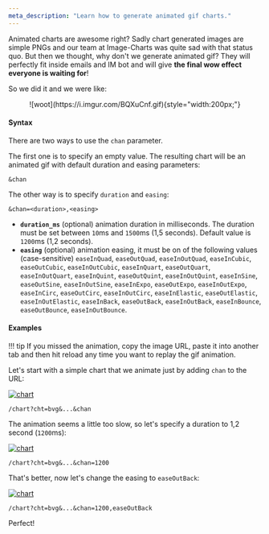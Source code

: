 ```yaml
---
meta_description: "Learn how to generate animated gif charts."
---
```

Animated charts are awesome right? Sadly chart generated images are simple PNGs and our team at Image-Charts was quite sad with that status quo. But then we thought, why don't we generate animated gif? They will perfectly fit inside emails and IM bot and will give **the final wow effect everyone is waiting for**!

So we did it and we were like:

<center>
![woot](https://i.imgur.com/BQXuCnf.gif){style="width:200px;"}
</center>

#### Syntax

There are two ways to use the `chan` parameter.

The first one is to specify an empty value. The resulting chart will be an animated gif with default duration and easing parameters:

```
&chan
```

The other way is to specify `duration` and `easing`:

```
&chan=<duration>,<easing>
```
- **`duration_ms`** (optional) animation duration in milliseconds. The duration must be set between `10`ms and `1500`ms (1,5 seconds). Default value is `1200`ms (1,2 seconds).
- **`easing`** (optional) animation easing, it must be on of the following values (case-sensitive) `easeInQuad`, `easeOutQuad`, `easeInOutQuad`, `easeInCubic`, `easeOutCubic`, `easeInOutCubic`, `easeInQuart`, `easeOutQuart`, `easeInOutQuart`, `easeInQuint`, `easeOutQuint`, `easeInOutQuint`, `easeInSine`, `easeOutSine`, `easeInOutSine`, `easeInExpo`, `easeOutExpo`, `easeInOutExpo`, `easeInCirc`, `easeOutCirc`, `easeInOutCirc`, `easeInElastic`, `easeOutElastic`, `easeInOutElastic`, `easeInBack`, `easeOutBack`, `easeInOutBack`, `easeInBounce`, `easeOutBounce`, `easeInOutBounce`.

#### Examples

!!! tip
    If you missed the animation, copy the image URL, paste it into another tab and then hit reload any time you want to replay the gif animation.

Let's start with a simple chart that we animate just by adding `chan` to the URL:

[![chart](https://image-charts.com/chart?chan&chco=4ECDC4&chd=s%3AMonkeys&chs=700x200&cht=bvg&chxt=x%2Cy&icac=documentation&ichm=cd9837d3c8e924d435bac9c957de2ea26e74818d5cae9b6c856d2358d16e69b7)](https://editor.image-charts.com/chart?chan&chco=4ECDC4&chd=s%3AMonkeys&chs=700x200&cht=bvg&chxt=x%2Cy&icac=documentation&ichm=cd9837d3c8e924d435bac9c957de2ea26e74818d5cae9b6c856d2358d16e69b7)

```
/chart?cht=bvg&...&chan
```

The animation seems a little too slow, so let's specify a duration to 1,2 second (`1200`ms):

[![chart](https://image-charts.com/chart?chan=1200&chco=556270&chd=s%3AMonkeys&chs=700x200&cht=bvg&chxt=x%2Cy&icac=documentation&icretina=1&ichm=348b3014785554ef5dcff7db4d7794986ceced1a488c750af5762d0e5551ef2a)](https://editor.image-charts.com/chart?chan=1200&chco=556270&chd=s%3AMonkeys&chs=700x200&cht=bvg&chxt=x%2Cy&icac=documentation&icretina=1&ichm=348b3014785554ef5dcff7db4d7794986ceced1a488c750af5762d0e5551ef2a)

```
/chart?cht=bvg&...&chan=1200
```

That's better, now let's change the easing to `easeOutBack`:

[![chart](https://image-charts.com/chart?chan=1200%2CeaseOutBack&chco=C44D58&chd=s%3AMonkeys&chs=700x200&cht=bvg&chxt=x%2Cy&icac=documentation&icretina=1&ichm=8bff0f6f95054317410ddb7691729e8ad52ee368cd37234c2a93a17b67e94aba)](https://editor.image-charts.com/chart?chan=1200%2CeaseOutBack&chco=C44D58&chd=s%3AMonkeys&chs=700x200&cht=bvg&chxt=x%2Cy&icac=documentation&icretina=1&ichm=8bff0f6f95054317410ddb7691729e8ad52ee368cd37234c2a93a17b67e94aba)

```
/chart?cht=bvg&...&chan=1200,easeOutBack
```

Perfect!
